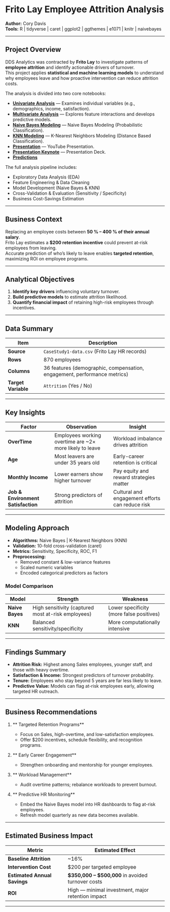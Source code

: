 # Frito Lay Employee Attrition Analysis  

**Author:** Cory Davis  
**Tools:** R | tidyverse | caret | ggplot2 | ggthemes | e1071 | knitr | naivebayes  

---

## Project Overview  

DDS Analytics was contracted by **Frito Lay** to investigate patterns of **employee attrition** and identify actionable drivers of turnover.  
This project applies **statistical and machine learning models** to understand why employees leave and how proactive intervention can reduce attrition costs.

The analysis is divided into two core notebooks:  

- **[Univariate Analysis](./notebooks/univariate_analysis.md)** — Examines individual variables (e.g., demographics, income, satisfaction).  
- **[Multivariate Analysis](./notebooks/multivariate_analysis.md)** — Explores feature interactions and develops predictive models.  
- **[Naive Bayes Modeling](./notebooks/nb_modeling.md)** — Naive Bayes Modeling (Probabilistic Classification).  
- **[KNN Modeling](./notebooks/knn_modeling.md)** — K-Nearest Neighbors Modeling (Distance Based Classification). 
- **[Presentation](https://www.youtube.com/watch?v=91kPSXiuGDw)** — YouTube Presentation.
- **[Presentation Keynote](./DDSAnalytics_v1.key)** — Presentation Deck. 
- **[Predictions](./Case1PredictionsDAVIS%20Attrition.csv)**

The full analysis pipeline includes:
- Exploratory Data Analysis (EDA)  
- Feature Engineering & Data Cleaning  
- Model Development (Naive Bayes & KNN)  
- Cross-Validation & Evaluation (Sensitivity / Specificity)  
- Business Cost-Savings Estimation  

---

## Business Context  

Replacing an employee costs between **50 % – 400 % of their annual salary**.  
Frito Lay estimates a **$200 retention incentive** could prevent at-risk employees from leaving.  
Accurate prediction of who’s likely to leave enables **targeted retention**, maximizing ROI on employee programs.

---

## Analytical Objectives  

1. **Identify key drivers** influencing voluntary turnover.  
2. **Build predictive models** to estimate attrition likelihood.  
3. **Quantify financial impact** of retaining high-risk employees through incentives.  

---

## Data Summary  

| Item | Description |
|------|--------------|
| **Source** | `CaseStudy1-data.csv` (Frito Lay HR records) |
| **Rows** | 870 employees |
| **Columns** | 36 features (demographic, compensation, engagement, performance metrics) |
| **Target Variable** | `Attrition` (Yes / No) |

---

## Key Insights  

| Factor | Observation | Insight |
|--------|--------------|----------|
| **OverTime** | Employees working overtime are ~2× more likely to leave | Workload imbalance drives attrition |
| **Age** | Most leavers are under 35 years old | Early-career retention is critical |
| **Monthly Income** | Lower earners show higher turnover | Pay equity and reward strategies matter |
| **Job & Environment Satisfaction** | Strong predictors of attrition | Cultural and engagement efforts can reduce risk |

---

## Modeling Approach  

- **Algorithms:** Naive Bayes | K-Nearest Neighbors (KNN)  
- **Validation:** 10-fold cross-validation (caret)  
- **Metrics:** Sensitivity, Specificity, ROC, F1
- **Preprocessing:**  
  - Removed constant & low-variance features  
  - Scaled numeric variables  
  - Encoded categorical predictors as factors  

### **Model Comparison**

| Model | Strength | Weakness |
|--------|-----------|-----------|
| **Naive Bayes** | High sensitivity (captured most at-risk employees) | Lower specificity (more false positives) |
| **KNN** | Balanced sensitivity/specificity | More computationally intensive |

---

## Findings Summary  

- **Attrition Risk:** Highest among Sales employees, younger staff, and those with heavy overtime.  
- **Satisfaction & Income:** Strongest predictors of turnover probability.  
- **Tenure:** Employees who stay beyond 5 years are far less likely to leave.  
- **Predictive Value:** Models can flag at-risk employees early, allowing targeted HR outreach.

---

## Business Recommendations  

1. ** Targeted Retention Programs**  
   - Focus on Sales, high-overtime, and low-satisfaction employees.  
   - Offer $200 incentives, schedule flexibility, and recognition programs.  

2. ** Early Career Engagement**  
   - Strengthen onboarding and mentorship for younger employees.  

3. ** Workload Management**  
   - Audit overtime patterns; rebalance workloads to prevent burnout.  

4. ** Predictive HR Monitoring**  
   - Embed the Naive Bayes model into HR dashboards to flag at-risk employees.  
   - Refresh model quarterly as new data becomes available.  

---

## Estimated Business Impact  

| Metric | Estimated Effect |
|---------|------------------|
| **Baseline Attrition** | ~16% |
| **Intervention Cost** | $200 per targeted employee |
| **Estimated Annual Savings** | **$350,000 – $500,000** in avoided turnover costs |
| **ROI** | High — minimal investment, major retention impact |

---



